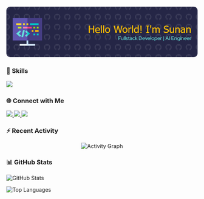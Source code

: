 <p align="center">
  <img src="/img/github-header-image.png" alt="Header" />
</p>

### 🧠 Skills
<p>
  <img src="https://skillicons.dev/icons?i=c,java,python,php,javascript,typescript,tailwind,react,vue,nextjs,laravel,sklearn,postman,mysql&perline=7" />
</p>

### 🌐 Connect with Me
<p>
  <a href="https://www.linkedin.com/in/your-linkedin/" target="_blank">
    <img src="https://img.shields.io/badge/LinkedIn-0077B5?style=for-the-badge&logo=linkedin&logoColor=white" />
  </a>
  <a href="https://www.instagram.com/dzusunan/" target="_blank">
    <img src="https://img.shields.io/badge/Instagram-E4405F?style=for-the-badge&logo=instagram&logoColor=white" />
  </a>
  <a href="https://www.kaggle.com/sunann" target="_blank">
    <img src="https://img.shields.io/badge/Kaggle-20BEFF?style=for-the-badge&logo=Kaggle&logoColor=white" />
  </a>
</p>

### ⚡ Recent Activity
<p align="center">
  <img src="https://github-readme-activity-graph.vercel.app/graph?username=matahariann&theme=tokyo-night" alt="Activity Graph" />
</p>

### 📊 GitHub Stats
<p>
  <img src="https://github-readme-stats.vercel.app/api?username=matahariann&show_icons=true&theme=tokyonight"
       alt="GitHub Stats"
       style="margin-right: 20px; vertical-align: top;" />
       
  <img src="https://github-readme-stats.vercel.app/api/top-langs/?username=matahariann&layout=compact&theme=tokyonight"
       alt="Top Languages"
       style="vertical-align: top;" />
</p>